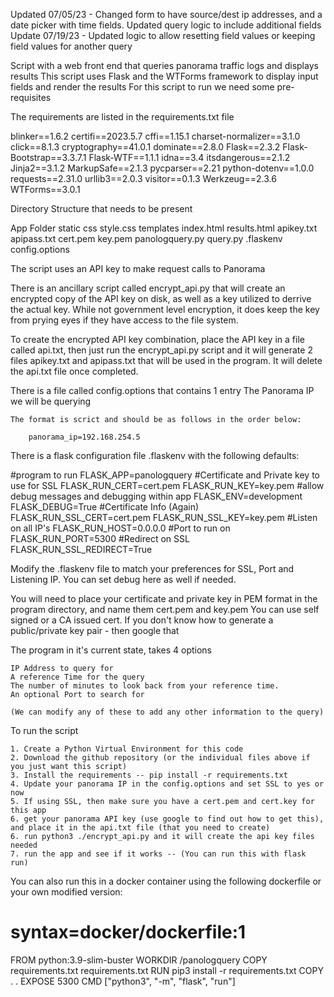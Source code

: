 Updated 07/05/23 - Changed form to have source/dest ip addresses, and a date picker with time fields.  Updated query logic to include additional fields
Update 07/19/23  - Updated logic to allow resetting field values or keeping field values for another query


Script with a web front end that queries panorama traffic logs and displays results
This script uses Flask and the WTForms framework to display input fields and render the results
For this script to run we need some pre-requisites

The requirements are listed in the requirements.txt file

blinker==1.6.2
certifi==2023.5.7
cffi==1.15.1
charset-normalizer==3.1.0
click==8.1.3
cryptography==41.0.1
dominate==2.8.0
Flask==2.3.2
Flask-Bootstrap==3.3.7.1
Flask-WTF==1.1.1
idna==3.4
itsdangerous==2.1.2
Jinja2==3.1.2
MarkupSafe==2.1.3
pycparser==2.21
python-dotenv==1.0.0
requests==2.31.0
urllib3==2.0.3
visitor==0.1.3
Werkzeug==2.3.6
WTForms==3.0.1


Directory Structure that needs to be present

App Folder
     static
          css
              style.css
     templates
         index.html
         results.html
    apikey.txt
    apipass.txt
    cert.pem
    key.pem
    panologquery.py
    query.py
    .flaskenv
    config.options

The script uses an API key to make request calls to Panorama

There is an ancillary script called encrypt_api.py that will create an encrypted copy of the API key on disk, as well as a key utilized to derrive the actual key.  While not government
level encryption, it does keep the key from prying eyes if they have access to the file system.

To create the encrypted API key combination, place the API key in a file called api.txt, then just run the encrypt_api.py script and it will generate 2 files
apikey.txt and apipass.txt that will be used in the program.  It will delete the api.txt file once completed.

There is a file called config.options that contains 1 entry
    The Panorama IP we will be querying

    The format is scrict and should be as follows in the order below:

        panorama_ip=192.168.254.5
     
There is a flask configuration file .flaskenv with the following defaults:

#program to run
FLASK_APP=panologquery
#Certificate and Private key to use for SSL
FLASK_RUN_CERT=cert.pem
FLASK_RUN_KEY=key.pem
#allow debug messages and debugging within app
FLASK_ENV=development
FLASK_DEBUG=True
#Certificate Info (Again)
FLASK_RUN_SSL_CERT=cert.pem
FLASK_RUN_SSL_KEY=key.pem
#Listen on all IP's
FLASK_RUN_HOST=0.0.0.0
#Port to run on 
FLASK_RUN_PORT=5300
#Redirect on SSL
FLASK_RUN_SSL_REDIRECT=True

Modify the .flaskenv file to match your preferences for SSL, Port and Listening IP.  You can set debug here as well if needed.

You will need to place your certificate and private key in PEM format in the program directory, and name them cert.pem and key.pem
    You can use self signed or a CA issued cert.  If you don't know how to generate a public/private key pair - then google that


The program in it's current state, takes 4 options

    IP Address to query for
    A reference Time for the query
    The number of minutes to look back from your reference time.
    An optional Port to search for

    (We can modify any of these to add any other information to the query)



To run the script

    1. Create a Python Virtual Environment for this code
    2. Download the github repository (or the individual files above if you just want this script)
    3. Install the requirements -- pip install -r requirements.txt
    4. Update your panorama IP in the config.options and set SSL to yes or now
    5. If using SSL, then make sure you have a cert.pem and cert.key for this app
    6. get your panorama API key (use google to find out how to get this), and place it in the api.txt file (that you need to create)
    6. run python3 ./encrypt_api.py and it will create the api key files needed
    7. run the app and see if it works -- (You can run this with flask run)


You can also run this in a docker container using the following dockerfile or your own modified version:

# syntax=docker/dockerfile:1

FROM python:3.9-slim-buster
WORKDIR /panologquery
COPY requirements.txt requirements.txt
RUN pip3 install -r requirements.txt
COPY . .
EXPOSE 5300
CMD ["python3", "-m", "flask", "run"]


